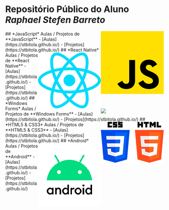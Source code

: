 # Repositório Público do Aluno *Raphael Stefen Barreto*


<img align="right" src="img/js.png" width="200">
## *JavaScript*
Aulas / Projetos de **JavaScript**
- [Aulas](https://stbitola.github.io/)
- [Projetos](https://stbitola.github.io/)

<img align="right" src="img/react.png" width="200">
## *React Native*
Aulas / Projetos de **React Native**
- [Aulas](https://stbitola.github.io/)
- [Projetos](https://stbitola.github.io/)


<img align="right" src="img/c#.png" width="200">
## *Windows Forms*
Aulas / Projetos de **Windows Forms**
- [Aulas](https://stbitola.github.io/)
- [Projetos](https://stbitola.github.io/)


<img align="right" src="img/htmlcss.png" width="200">
## *HTML5 & CSS3*
Aulas / Projetos de **HTML5 & CSS3**
- [Aulas](https://stbitola.github.io/)
- [Projetos](https://stbitola.github.io/)


<img align="right" src="img/android.png" width="200">
## *Android*
Aulas / Projetos de **Android**
- [Aulas](https://stbitola.github.io/)
- [Projetos](https://stbitola.github.io/)
